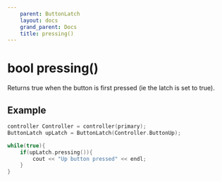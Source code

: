 ```yaml
---
    parent: ButtonLatch
    layout: docs
    grand_parent: Docs
    title: pressing()
---
```

# bool pressing()
Returns true when the button is first pressed (ie the latch is set to true). 

## Example
```cpp
controller Controller = controller(primary);
ButtonLatch upLatch = ButtonLatch(Controller.ButtonUp);

while(true){
    if(upLatch.pressing()){
        cout << "Up button pressed" << endl;
    }
}
```